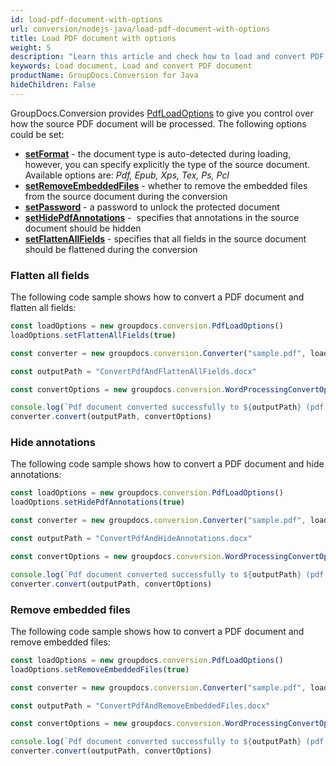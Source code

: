```yaml
---
id: load-pdf-document-with-options
url: conversion/nodejs-java/load-pdf-document-with-options
title: Load PDF document with options
weight: 5
description: "Learn this article and check how to load and convert PDF documents with advanced options using GroupDocs.Conversion for Java API."
keywords: Load document, Load and convert PDF document
productName: GroupDocs.Conversion for Java
hideChildren: False
---
```

GroupDocs.Conversion provides [PdfLoadOptions](#) to give you control over how the source PDF document will be processed. The following options could be set:

*   **[setFormat](#)** -  the document type is auto-detected during loading, however, you can specify explicitly the type of the source document. Available options are: *Pdf, Epub, Xps, Tex, Ps, Pcl*
*   **[setRemoveEmbeddedFiles](#)** -  whether to remove the embedded files from the source document during the conversion
*   **[setPassword](#)** - a password to unlock the protected document
*   **[setHidePdfAnnotations](#)** -  specifies that annotations in the source document should be hidden
*   **[setFlattenAllFields](#)** - specifies that all fields in the source document should be flattened during the conversion

### Flatten all fields

The following code sample shows how to convert a PDF document and flatten all fields:

```js
const loadOptions = new groupdocs.conversion.PdfLoadOptions()
loadOptions.setFlattenAllFields(true)

const converter = new groupdocs.conversion.Converter("sample.pdf", loadOptions)

const outputPath = "ConvertPdfAndFlattenAllFields.docx"

const convertOptions = new groupdocs.conversion.WordProcessingConvertOptions()

console.log(`Pdf document converted successfully to ${outputPath} (pdf & flatten all fields)`)
converter.convert(outputPath, convertOptions)
```

### Hide annotations

The following code sample shows how to convert a PDF document and hide annotations:

```js
const loadOptions = new groupdocs.conversion.PdfLoadOptions()
loadOptions.setHidePdfAnnotations(true)

const converter = new groupdocs.conversion.Converter("sample.pdf", loadOptions)

const outputPath = "ConvertPdfAndHideAnnotations.docx"

const convertOptions = new groupdocs.conversion.WordProcessingConvertOptions()

console.log(`Pdf document converted successfully to ${outputPath} (pdf & hide annotations)`)
converter.convert(outputPath, convertOptions)
```

### Remove embedded files

The following code sample shows how to convert a PDF document and remove embedded files:

```js
const loadOptions = new groupdocs.conversion.PdfLoadOptions()
loadOptions.setRemoveEmbeddedFiles(true)

const converter = new groupdocs.conversion.Converter("sample.pdf", loadOptions)

const outputPath = "ConvertPdfAndRemoveEmbeddedFiles.docx"

const convertOptions = new groupdocs.conversion.WordProcessingConvertOptions()

console.log(`Pdf document converted successfully to ${outputPath} (pdf & remove embedded files)`)
converter.convert(outputPath, convertOptions)
```
